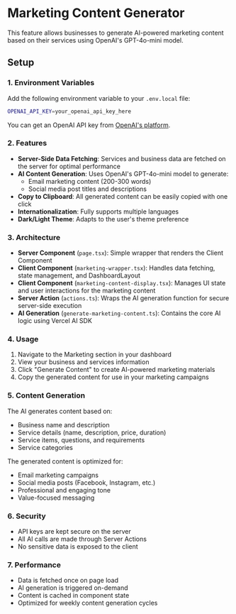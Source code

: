 # Marketing Content Generator

This feature allows businesses to generate AI-powered marketing content based on their services using OpenAI's GPT-4o-mini model.

## Setup

### 1. Environment Variables

Add the following environment variable to your `.env.local` file:

```bash
OPENAI_API_KEY=your_openai_api_key_here
```

You can get an OpenAI API key from [OpenAI's platform](https://platform.openai.com/api-keys).

### 2. Features

- **Server-Side Data Fetching**: Services and business data are fetched on the server for optimal performance
- **AI Content Generation**: Uses OpenAI's GPT-4o-mini model to generate:
  - Email marketing content (200-300 words)
  - Social media post titles and descriptions
- **Copy to Clipboard**: All generated content can be easily copied with one click
- **Internationalization**: Fully supports multiple languages
- **Dark/Light Theme**: Adapts to the user's theme preference

### 3. Architecture

- **Server Component** (`page.tsx`): Simple wrapper that renders the Client Component
- **Client Component** (`marketing-wrapper.tsx`): Handles data fetching, state management, and DashboardLayout
- **Client Component** (`marketing-content-display.tsx`): Manages UI state and user interactions for the marketing content
- **Server Action** (`actions.ts`): Wraps the AI generation function for secure server-side execution
- **AI Generation** (`generate-marketing-content.ts`): Contains the core AI logic using Vercel AI SDK

### 4. Usage

1. Navigate to the Marketing section in your dashboard
2. View your business and services information
3. Click "Generate Content" to create AI-powered marketing materials
4. Copy the generated content for use in your marketing campaigns

### 5. Content Generation

The AI generates content based on:
- Business name and description
- Service details (name, description, price, duration)
- Service items, questions, and requirements
- Service categories

The generated content is optimized for:
- Email marketing campaigns
- Social media posts (Facebook, Instagram, etc.)
- Professional and engaging tone
- Value-focused messaging

### 6. Security

- API keys are kept secure on the server
- All AI calls are made through Server Actions
- No sensitive data is exposed to the client

### 7. Performance

- Data is fetched once on page load
- AI generation is triggered on-demand
- Content is cached in component state
- Optimized for weekly content generation cycles
